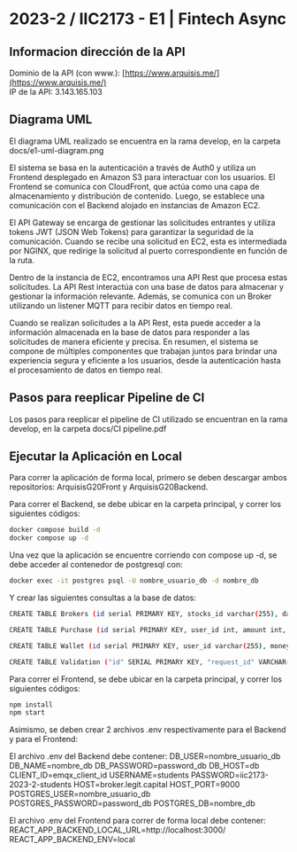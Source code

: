 # 2023-2 / IIC2173 - E1 | Fintech Async


## Informacion dirección de la API

Dominio de la API (con www.): [https://www.arquisis.me/](https://www.arquisis.me/)<br>
IP de la API: 3.143.165.103

## Diagrama UML

El diagrama UML realizado se encuentra en la rama develop, en la carpeta docs/e1-uml-diagram.png

El sistema se basa en la autenticación a través de Auth0 y utiliza un Frontend desplegado en Amazon S3 para interactuar con los usuarios. El Frontend se comunica con CloudFront, que actúa como una capa de almacenamiento y distribución de contenido. Luego, se establece una comunicación con el Backend alojado en instancias de Amazon EC2.

El API Gateway se encarga de gestionar las solicitudes entrantes y utiliza tokens JWT (JSON Web Tokens) para garantizar la seguridad de la comunicación. Cuando se recibe una solicitud en EC2, esta es intermediada por NGINX, que redirige la solicitud al puerto correspondiente en función de la ruta.

Dentro de la instancia de EC2, encontramos una API Rest que procesa estas solicitudes. La API Rest interactúa con una base de datos para almacenar y gestionar la información relevante. Además, se comunica con un Broker utilizando un listener MQTT para recibir datos en tiempo real.

Cuando se realizan solicitudes a la API Rest, esta puede acceder a la información almacenada en la base de datos para responder a las solicitudes de manera eficiente y precisa. En resumen, el sistema se compone de múltiples componentes que trabajan juntos para brindar una experiencia segura y eficiente a los usuarios, desde la autenticación hasta el procesamiento de datos en tiempo real.


## Pasos para reeplicar Pipeline de CI

Los pasos para reeplicar el pipeline de CI utilizado se encuentran en la rama develop, en la carpeta docs/CI pipeline.pdf

## Ejecutar la Aplicación en Local

Para correr la aplicación de forma local, primero se deben descargar ambos repositorios: ArquisisG20Front y ArquisisG20Backend.

Para correr el Backend, se debe ubicar en la carpeta principal, y correr los siguientes códigos:

```sh
docker compose build -d
docker compose up -d
```
Una vez que la aplicación se encuentre corriendo con compose up -d, se debe acceder al contenedor de postgresql con:
```sh
docker exec -it postgres psql -U nombre_usuario_db -d nombre_db
```
Y crear las siguientes consultas a la base de datos:
```sh
CREATE TABLE Brokers (id serial PRIMARY KEY, stocks_id varchar(255), datetime varchar(255), stocks_symbol varchar(255), stocks_shortName varchar(255), stocks_price float, stocks_currency varchar(255), stocks_source varchar(255), created_at DATE, updated_at DATE);

CREATE TABLE Purchase (id serial PRIMARY KEY, user_id int, amount int, group_id varchar(255), datetime varchar(255), stocks_symbol varchar(255), stocks_shortName varchar(255), country varchar(255), city varchar(255), location varchar(255), created_at DATE, updated_at DATE);

CREATE TABLE Wallet (id serial PRIMARY KEY, user_id varchar(255), money float, created_at DATE, updated_at DATE);

CREATE TABLE Validation ("id" SERIAL PRIMARY KEY, "request_id" VARCHAR(255), "group_id" VARCHAR(255), "seller" FLOAT, "valid" BOOLEAN, "created_at" TIMESTAMP, "updated_at" TIMESTAMP);
```

Para correr el Frontend, se debe ubicar en la carpeta principal, y correr los siguientes códigos:
```sh
npm install
npm start
```

Asimismo, se deben crear 2 archivos .env respectivamente para el Backend y para el Frontend:

El archivo .env del Backend debe contener:
DB_USER=nombre_usuario_db
DB_NAME=nombre_db
DB_PASSWORD=password_db
DB_HOST=db
CLIENT_ID=emqx_client_id
USERNAME=students
PASSWORD=iic2173-2023-2-students
HOST=broker.legit.capital
HOST_PORT=9000
POSTGRES_USER=nombre_usuario_db
POSTGRES_PASSWORD=password_db
POSTGRES_DB=nombre_db

El archivo .env del Frontend para correr de forma local debe contener:
REACT_APP_BACKEND_LOCAL_URL=http://localhost:3000/
REACT_APP_BACKEND_ENV=local
